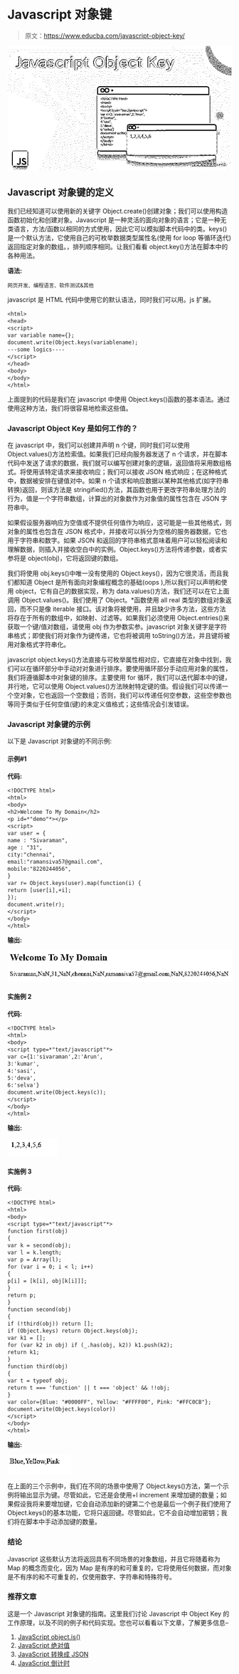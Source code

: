 # Javascript 对象键

> 原文：<https://www.educba.com/javascript-object-key/>

![Javascript Object Key](img/0e7f1030fb0005c218c2587b47636c4c.png)



## Javascript 对象键的定义

我们已经知道可以使用新的关键字 Object.create()创建对象；我们可以使用构造函数初始化和创建对象。Javascript 是一种灵活的面向对象的语言；它是一种无类语言，方法/函数以相同的方式使用，因此它可以模拟脚本代码中的类。keys()是一个默认方法，它使用自己的可枚举数据类型属性名(使用 for loop 等循环迭代)返回指定对象的数组。，排列顺序相同。让我们看看 object.key()方法在脚本中的各种用法。

**语法:**

<small>网页开发、编程语言、软件测试&其他</small>

javascript 是 HTML 代码中使用它的默认语法，同时我们可以用。js 扩展。

```
<html>
<head>
<script>
var variable name={};
document.write(Object.keys(variablename);
---some logics----
</script>
</head>
<body>
</body>
</html>
```

上面提到的代码是我们在 javascript 中使用 Object.keys()函数的基本语法。通过使用这种方法，我们将很容易地检索这些值。

### Javascript Object Key 是如何工作的？

在 javascript 中，我们可以创建并声明 n 个键，同时我们可以使用 Object.values()方法检索值。如果我们已经向服务器发送了 n 个请求，并在脚本代码中发送了请求的数据，我们就可以编写创建对象的逻辑，返回值将采用数组格式。将使用该特定请求来接收响应；我们可以接收 JSON 格式响应；在这种格式中，数据被安排在键值对中。如果 n 个请求和响应数据以某种其他格式(如字符串转换)返回，则该方法是 stringified()方法，其函数也用于更改字符串处理方法的行为，值是一个字符串数组，计算出的对象数作为对象值的属性包含在 JSON 字符串中。

如果假设服务器响应为空值或不提供任何值作为响应，这可能是一些其他格式，则对象的属性也包含在 JSON 格式中，并接收可以拆分为空格的服务器数据，它也用于字符串和数字。如果 JSON 和返回的字符串格式意味着用户可以轻松阅读和理解数据，则插入并接收空白中的实例。Object.keys()方法将传递参数，或者实参将是 object(obj)，它将返回键的数组。

我们将使用 obj.keys()中唯一没有使用的 Object.keys()，因为它很灵活，而且我们都知道 Object 是所有面向对象编程概念的基础(oops ),所以我们可以声明和使用 object，它有自己的数据实现，称为 data.values()方法，我们还可以在它上面调用 Object.values()。我们使用了 Object。*函数使用 all real 类型的数组对象返回，而不只是像 iterable 接口。该对象将被使用，并且缺少许多方法，这些方法将存在于所有的数组中，如映射、过滤等。如果我们必须使用 Object.entries()来获取一个键/值对数组，请使用 obj 作为参数实参。javascript 对象关键字是字符串格式；即使我们将对象作为键传递，它也将被调用 toString()方法，并且键将被用对象格式字符串化。

javascript object.keys()方法直接与可枚举属性相对应，它直接在对象中找到，我们可以在循环部分中手动对对象进行排序。要使用循环部分手动应用对象的属性，我们将遵循脚本中对象键的排序。主要使用 for 循环，我们可以迭代脚本中的键，并行地，它可以使用 Object.values()方法映射特定键的值。假设我们可以传递一个空对象，它也返回一个空数组；否则，我们可以传递任何空参数，这些空参数也等同于类似于任何空值(键)的未定义值格式；这些情况会引发错误。

### Javascript 对象键的示例

以下是 Javascript 对象键的不同示例:

#### 示例#1

**代码:**

```
<!DOCTYPE html>
<html>
<body>
<h2>Welcome To My Domain</h2>
<p id=*"demo"*></p>
<script>
var user = {
name : "Sivaraman",
age : "31",
city:"chennai",
email:"ramansiva57@gmail.com",
mobile:"8220244056",
}
var r= Object.keys(user).map(function(i) {
return [user[i],+i];
});
document.write(r);
</script>
</body>
</html>
```

**输出:**

![welcome to my domain 1](img/6d5e86503a19edf266c767ae3ddd680a.png)



#### 实施例 2

**代码:**

```
<!DOCTYPE html>
<html>
<body>
<script type=*"text/javascript"*>
var c={1:'sivaraman',2:'Arun',
3:'kumar',
4:'sasi',
5:'deva',
6:'selva'}
document.write(Object.keys(c));
</script>
</body>
</html>
```

**输出:**

![Javascript Object Key Example 2](img/f287b56c4ac10184680d857d7249418a.png)



#### 实施例 3

**代码:**

```
<!DOCTYPE html>
<html>
<body>
<script type=*"text/javascript"*>
function first(obj)
{
var k = second(obj);
var l = k.length;
var p = Array(l);
for (var i = 0; i < l; i++)
{
p[i] = [k[i], obj[k[i]]];
}
return p;
}
function second(obj)
{
if (!third(obj)) return [];
if (Object.keys) return Object.keys(obj);
var k1 = [];
for (var k2 in obj) if (_.has(obj, k2)) k1.push(k2);
return k1;
}
function third(obj)
{
var t = typeof obj;
return t === 'function' || t === 'object' && !!obj;
}
var color={Blue: "#0000FF", Yellow: "#FFFF00", Pink: "#FFC0CB"};
document.write(Object.keys(color))
</script>
</body>
</html>
```

**输出:**

![Javascript Object Key Example 3](img/fec79f7fc704f5a8f71d308d8c8dc113.png)



在上面的三个示例中，我们在不同的场景中使用了 Object.keys()方法，第一个示例将输出显示为键。尽管如此，它还是会使用+I increment 来增加键的数量；如果假设我将来要增加键，它会自动添加新的键第二个也是最后一个例子我们使用了 Object.keys()的基本功能，它将只返回键。尽管如此，它不会自动增加密钥；我们将在脚本中手动添加键的数量。

### 结论

Javascript 这些默认方法将返回具有不同场景的对象数组，并且它将随着称为 Map 的概念而变化，因为 Map 是有序的和可重复的，它将使用任何数据，而对象是不有序的和不可重复的，仅使用数字、字符串和特殊符号。

### 推荐文章

这是一个 Javascript 对象键的指南。这里我们讨论 Javascript 中 Object Key 的工作原理，以及不同的例子和代码实现。您也可以看看以下文章，了解更多信息–

1.  [JavaScript object.is()](https://www.educba.com/javascript-object-is/)
2.  [JavaScript 绝对值](https://www.educba.com/javascript-absolute-value/)
3.  [JavaScript 转换成 JSON](https://www.educba.com/javascript-convert-to-json/)
4.  [JavaScript 倒计时](https://www.educba.com/javascript-countdown/)





